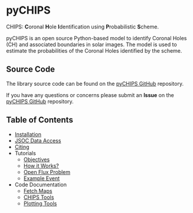 <!-- 
Author(s): Shibaji Chakraborty

Disclaimer:
pyCHIPS is under the MIT license found in the root directory LICENSE.md 
Everyone is permitted to copy and distribute verbatim copies of this license 
document.

This version of the MIT Public License incorporates the terms
and conditions of MIT General Public License.
-->

# pyCHIPS
CHIPS: **C**oronal **H**ole **I**dentification using **P**robabilistic **S**cheme.

pyCHIPS is an open source Python-based model to identify Coronal Holes (CH) and associated boundaries in solar images. The model is used to estimate the probabilities of the Coronal Holes identified by the scheme.

## Source Code 

The library source code can be found on the [pyCHIPS GitHub](https://github.com/shibaji7/pyCHIPS) repository. 

If you have any questions or concerns please submit an **Issue** on the [pyCHIPS GitHub](https://github.com/shibaji7/pyCHIPS) repository. 

## Table of Contents 
  - [Installation](user/install.md)
  - [JSOC Data Access](user/jsoc.md)
  - [Citing](user/citing.md)
  - Tutorials
    - [Objectives](tutorial/objectives.md)
    - [How it Works?](tutorial/workings.md)
    - [Open Flux Problem](tutorial/openflux.md)
    - [Example Event](tutorial/example.md)
  - Code Documentation
    - [Fetch Maps](dev/fetch.md)
    - [CHIPS Tools](dev/chips.md)
    - [Plotting Tools](dev/plots.md)